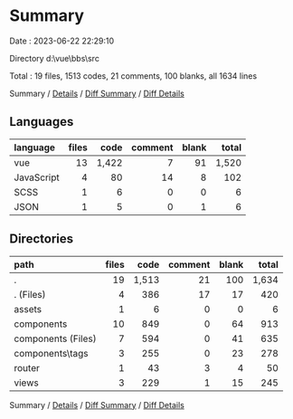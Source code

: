 # Summary

Date : 2023-06-22 22:29:10

Directory d:\\vue\\bbs\\src

Total : 19 files,  1513 codes, 21 comments, 100 blanks, all 1634 lines

Summary / [Details](details.md) / [Diff Summary](diff.md) / [Diff Details](diff-details.md)

## Languages
| language | files | code | comment | blank | total |
| :--- | ---: | ---: | ---: | ---: | ---: |
| vue | 13 | 1,422 | 7 | 91 | 1,520 |
| JavaScript | 4 | 80 | 14 | 8 | 102 |
| SCSS | 1 | 6 | 0 | 0 | 6 |
| JSON | 1 | 5 | 0 | 1 | 6 |

## Directories
| path | files | code | comment | blank | total |
| :--- | ---: | ---: | ---: | ---: | ---: |
| . | 19 | 1,513 | 21 | 100 | 1,634 |
| . (Files) | 4 | 386 | 17 | 17 | 420 |
| assets | 1 | 6 | 0 | 0 | 6 |
| components | 10 | 849 | 0 | 64 | 913 |
| components (Files) | 7 | 594 | 0 | 41 | 635 |
| components\\tags | 3 | 255 | 0 | 23 | 278 |
| router | 1 | 43 | 3 | 4 | 50 |
| views | 3 | 229 | 1 | 15 | 245 |

Summary / [Details](details.md) / [Diff Summary](diff.md) / [Diff Details](diff-details.md)